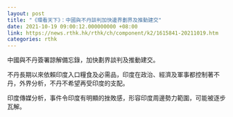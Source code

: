```yaml
---
layout: post
title: "《環看天下》：中國與不丹談判加快邊界劃界及推動建交"
date: 2021-10-19 09:00:12.000000000 +08:00
link: https://news.rthk.hk/rthk/ch/component/k2/1615841-20211019.htm
categories: rthk
---
```


中國與不丹簽署諒解備忘錄，加快劃界談判及推動建交。

不丹長期以來依賴印度入口糧食及必需品，印度在政治、經濟及軍事都控制著不丹，外界分析，不丹不希望再受印度的支配。

印度傳媒分析，事件令印度有明顯的挫敗感，形容印度周邊勢力範圍，可能被逐步瓦解。
